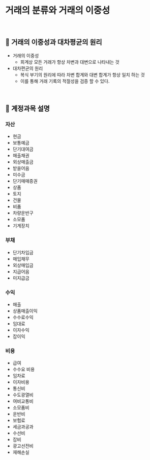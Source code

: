 # 거래의 분류와 거래의 이중성

<br/>

## 💊 거래의 이중성과 대차평균의 원리

* 거래의 이중성
  * 회계상 모든 거래가 항상 차변과 대변으로 나타내는 것
* 대차편균의 원리
  * 복식 부기의 원리에 따라 차변 합계와 대변 합계가 항상 일치 하는 것 
  * 이를 통해 거래 기록의 적절성을 검증 할 수 있다.

<br>

## 💊 계정과목 설명

### 자산

* 현금
* 보통예금
* 단기대여금
* 매출채권
* 외상매출금
* 받을어음
* 미수금
* 단기매매증권
* 상품
* 토지
* 건물
* 비품
* 차량운반구
* 소모품
* 기계장치

### 부채

* 단기차입금
* 매입채무
* 외상매입금
* 지급어음
* 미지급금

### 수익

* 매출
* 상품매출이익
* 수수료수익
* 임대료
* 이자수익
* 잡이익

### 비용

* 급여
* 수수요 비용
* 임차료 
* 이자비용
* 통신비
* 수도광열비
* 여비교통비
* 소모품비
* 운반비
* 보험료
* 세금과공과
* 수선비
* 잡비
* 광고선전비
* 재해손실

